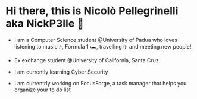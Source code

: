 # Hi there, this is Nicolò Pellegrinelli aka NickP3lle 👋

- I am a Computer Science student @University of Padua who loves listening to music 🎶, Formula 1 🏎️, travelling ✈️ and meeting new people!

- Ex exchange student @University of California, Santa Cruz

- I am currently learning Cyber Security

- I am currentrly working on FocusForge, a task manager that helps you organize your to do list

<!--
**NickP3lle/NickP3lle** is a ✨ _special_ ✨ repository because its `README.md` (this file) appears on your GitHub profile.

Here are some ideas to get you started:

- 🔭 I’m currently working on ...
- 🌱 I’m currently learning ...
- 👯 I’m looking to collaborate on ...
- 🤔 I’m looking for help with ...
- 💬 Ask me about ...
- 📫 How to reach me: ...
- 😄 Pronouns: ...
- ⚡ Fun fact: ...
-->
